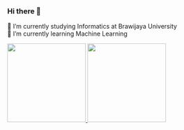 ### Hi there 👋

<!--
**amiragn/amiragn** is a ✨ _special_ ✨ repository because its `README.md` (this file) appears on your GitHub profile.

Here are some ideas to get you started:

- 🔭 I’m currently working on ...
- 🌱 I’m currently learning ...
- 👯 I’m looking to collaborate on ...
- 🤔 I’m looking for help with ...
- 💬 Ask me about ...
- 📫 How to reach me: ...
- 😄 Pronouns: ...
- ⚡ Fun fact: ...
-->

🔭 I’m currently studying Informatics at Brawijaya University <br>
🌱 I’m currently learning Machine Learning <br>

<p align="left">
<a href="https://github.com/amiragn">
  <img height="180em" src="https://github-readme-stats-eight-theta.vercel.app/api?username=amiragn&show_icons=true&theme=algolia&include_all_commits=true&count_private=true"/>
  <img height="180em" src="https://github-readme-stats-eight-theta.vercel.app/api/top-langs/?username=amiragn&layout=compact&layout=compact&theme=algolia"/>
</a>
</p>
